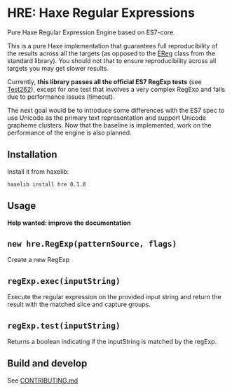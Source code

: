# HRE: Haxe Regular Expressions

Pure Haxe Regular Expression Engine based on ES7-core.

This is a pure Haxe implementation that guarantees full reproducibility of the
results across all the targets (as opposed to the [EReg](http://api.haxe.org/EReg.html)
class from the standard library). You should not that to ensure reproducibility
across all targets you may get slower results.

Currently, **this library passes all the official ES7 RegExp tests** (see [Test262](https://github.com/tc39/test262/)),
except for one test that involves a very complex RegExp and fails due to performance
issues (timeout).

The next goal would be to introduce some differences with the ES7 spec to use Unicode
as the primary text representation and support Unicode grapheme clusters. Now that
the baseline is implemented, work on the performance of the engine is also planned.

## Installation

Install it from haxelib:

```shell
haxelib install hre 0.1.0
```

## Usage

**Help wanted: improve the documentation**

## `new hre.RegExp(patternSource, flags)`

Create a new RegExp

## `regExp.exec(inputString)`

Execute the regular expression on the provided input string and return the result
with the matched slice and capture groups.

## `regExp.test(inputString)`

Returns a boolean indicating if the inputString is matched by the regExp.

## Build and develop

See [CONTRIBUTING.md](./CONTRIBUTING.md)
